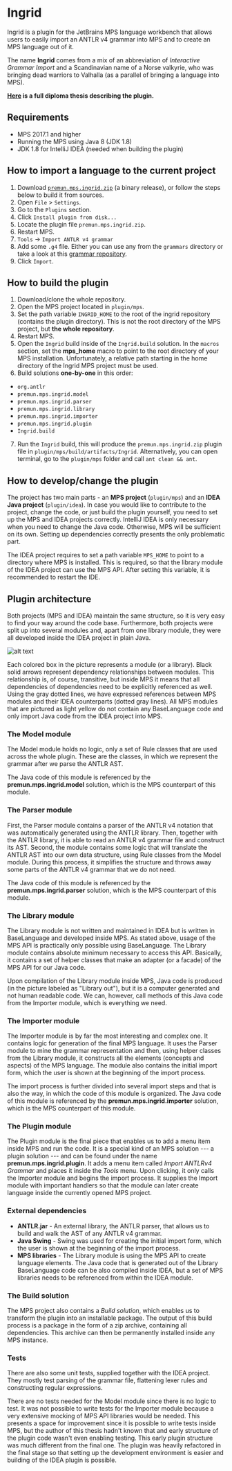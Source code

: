 # Ingrid
Ingrid is a plugin for the JetBrains MPS language workbench that allows users to easily import an ANTLR v4 grammar into MPS and to create an MPS language out of it.

The name **Ingrid** comes from a mix of an abbreviation of *Interactive Grammar Import* and a Scandinavian name of a Norse valkyrie, who was bringing dead warriors to Valhalla (as a parallel of bringing a language into MPS).

**[Here](https://github.com/premun/diploma-thesis/blob/master/Grammar%20to%20JetBrains%20MPS%20Convertor.pdf) is a full diploma thesis describing the plugin.**

## Requirements
- MPS 2017.1 and higher
- Running the MPS using Java 8 (JDK 1.8)
- JDK 1.8 for IntelliJ IDEA (needed when building the plugin)

## How to import a language to the current project

1. Download [`premun.mps.ingrid.zip`](https://raw.githubusercontent.com/premun/ingrid/master/out/premun.mps.ingrid.zip) (a binary release), or follow the steps below to build it from sources.
2. Open `File` > `Settings`.
3. Go to the `Plugins` section.
4. Click `Install plugin from disk...`
5. Locate the plugin file `premun.mps.ingrid.zip`.
6. Restart MPS.
7. `Tools` -> `Import ANTLR v4 grammar`
8. Add some `.g4` file. Either you can use any from the `grammars` directory or take a look at this [grammar repository](https://github.com/antlr/grammars-v4).
9. Click `Import`.

## How to build the plugin

1. Download/clone the whole repository.
2. Open the MPS project located in `plugin/mps`.
3. Set the path variable `INGRID_HOME` to the root of the ingrid repository (contains the plugin directory). This is not the root directory of the MPS project, but **the whole repository**.
4. Restart MPS.
5. Open the `Ingrid` build inside of the `Ingrid.build` solution. In the `macros` section, set the **mps_home** macro to point to the root directory of your MPS installation. Unfortunately, a relative path starting in the home directory of the Ingrid MPS project must be used.
6. Build solutions **one-by-one** in this order:
  - `org.antlr`
  - `premun.mps.ingrid.model`
  - `premun.mps.ingrid.parser`
  - `premun.mps.ingrid.library`
  - `premun.mps.ingrid.importer`
  - `premun.mps.ingrid.plugin`
  - `Ingrid.build`
7. Run the `Ingrid` build, this will produce the `premun.mps.ingrid.zip` plugin file in `plugin/mps/build/artifacts/Ingrid`. Alternatively, you can open terminal, go to the `plugin/mps` folder and call `ant clean && ant`.

## How to develop/change the plugin

The project has two main parts - an **MPS project** (`plugin/mps`) and an **IDEA Java project** (`plugin/idea`).
In case you would like to contribute to the project, change the code, or just build the plugin yourself, you need to set up the MPS and IDEA projects correctly.
IntelliJ IDEA is only necessary when you need to change the Java code.
Otherwise, MPS will be sufficient on its own.
Setting up dependencies correctly presents the only problematic part.

The IDEA project requires to set a path variable `MPS_HOME` to point to a directory where MPS is installed.
This is required, so that the library module of the IDEA project can use the MPS API.
After setting this variable, it is recommended to restart the IDE.

## Plugin architecture

Both projects (MPS and IDEA) maintain the same structure, so it is very easy to find your way around the code base.
Furthermore, both projects were split up into several modules and, apart from one library module, they were all developed inside the IDEA project in plain Java.

![alt text](https://raw.githubusercontent.com/premun/ingrid/master/doc/plugin_architecture.png "Plugin architecture")

Each colored box in the picture represents a module (or a library).
Black solid arrows represent dependency relationships between modules.
This relationship is, of course, transitive, but inside MPS it means that all dependencies of dependencies need to be explicitly referenced as well.
Using the gray dotted lines, we have expressed references between MPS modules and their IDEA counterparts (dotted gray lines).
All MPS modules that are pictured as light yellow do not contain any BaseLanguage code and only import Java code from the IDEA project into MPS.

### The Model module

The Model module holds no logic, only a set of Rule classes that are used across the whole plugin.
These are the classes, in which we represent the grammar after we parse the ANTLR AST.

The Java code of this module is referenced by the **premun.mps.ingrid.model** solution, which is the MPS counterpart of this module.

### The Parser module

First, the Parser module contains a parser of the ANTLR v4 notation that was automatically generated using the ANTLR library.
Then, together with the ANTLR library, it is able to read an ANTLR v4 grammar file and construct its AST.
Second, the module contains some logic that will translate the ANTLR AST into our own data structure, using Rule classes from the Model module.
During this process, it simplifies the structure and throws away some parts of the ANTLR v4 grammar that we do not need.

The Java code of this module is referenced by the **premun.mps.ingrid.parser** solution, which is the MPS counterpart of this module.

### The Library module

The Library module is not written and maintained in IDEA but is written in BaseLanguage and developed inside MPS.
As stated above, usage of the MPS API is practically only possible using BaseLanguage.
The Library module contains absolute minimum necessary to access this API.
Basically, it contains a set of helper classes that make an adapter (or a facade) of the MPS API for our Java code.

Upon compilation of the Library module inside MPS, Java code is produced (in the picture labeled as "Library out"), but it is a computer generated and not human readable code.
We can, however, call methods of this Java code from the Importer module, which is everything we need.

### The Importer module

The Importer module is by far the most interesting and complex one.
It contains logic for generation of the final MPS language.
It uses the Parser module to mine the grammar representation and then, using helper classes from the Library module, it constructs all the elements (concepts and aspects) of the MPS language.
The module also contains the initial import form, which the user is shown at the beginning of the import process.

The import process is further divided into several import steps and that is also the way, in which the code of this module is organized.
The Java code of this module is referenced by the **premun.mps.ingrid.importer** solution, which is the MPS counterpart of this module.

### The Plugin module

The Plugin module is the final piece that enables us to add a menu item inside MPS and run the code.
It is a special kind of an MPS solution --- a plugin solution --- and can be found under the name **premun.mps.ingrid.plugin**.
It adds a menu item called *Import ANTLRv4 Grammar* and places it inside the *Tools* menu.
Upon clicking, it only calls the Importer module and begins the import process.
It supplies the Import module with important handlers so that the module can later create language inside the currently opened MPS project.

### External dependencies

- **ANTLR.jar** - An external library, the ANTLR parser, that allows us to build and walk the AST of any ANTLR v4 grammar.
- **Java Swing** - Swing was used for creating the initial import form, which the user is shown at the beginning of the import process.
- **MPS libraries** - The Library module is using the MPS API to create language elements. The Java code that is generated out of the Library BaseLanguage code can be also compiled inside IDEA, but a set of MPS libraries needs to be referenced from within the IDEA module.

### The Build solution

The MPS project also contains a *Build solution*, which enables us to transform the plugin into an installable package.
The output of this build process is a package in the form of a zip archive, containing all dependencies.
This archive can then be permanently installed inside any MPS instance.

### Tests

There are also some unit tests, supplied together with the IDEA project.
They mostly test parsing of the grammar file, flattening lexer rules and constructing regular expressions.

There are no tests needed for the Model module since there is no logic to test.
It was not possible to write tests for the Importer module because a very extensive mocking of MPS API libraries would be needed.
This presents a space for improvement since it is possible to write tests inside MPS, but the author of this thesis hadn't known that and early structure of the plugin code wasn't even enabling testing.
This early plugin structure was much different from the final one.
The plugin was heavily refactored in the final stage so that setting up the development environment is easier and building of the IDEA plugin is possible.
